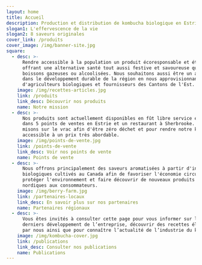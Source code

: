 ```yaml
---
layout: home
title: Accueil
description: Production et distribution de kombucha biologique en Estrie.
slogan1: L'effervescence de la vie
slogan2: 8 saveurs originales
cover_link: /produits
cover_image: /img/banner-site.jpg
square:
  - desc: >-
      Rendre accessible à la population un produit écoresponsable et éthique en
      offrant une alternative santé tout aussi festive et savoureuse que les
      boissons gazeuses ou alcoolisées. Nous souhaitons aussi être un acteur
      dans le développement durable de la région en nous approvisionnant auprès
      d'agriculteurs biologiques et fournisseurs des Cantons de l'Est.
    image: /img/recettes-articles.jpg
    link: /produits
    link_desc: Découvrir nos produits
    name: Notre mission
  - desc: >-
      Nos produits sont actuellement disponibles en fût libre service en vrac
      dans 5 points de ventes en Estrie et un restaurant à Sherbrooke. Nous
      misons sur le vrac afin d'être zéro déchet et pour rendre notre kombucha
      accessible à un prix très abordable.
    image: /img/points-de-vente.jpg
    link: /points-de-vente
    link_desc: Voir nos points de vente
    name: Points de vente
  - desc: >-
      Nous offrons principalement des saveurs aromatisées à partir d'ingrédients
      biologiques cultivés au Canada afin de favoriser l'économie circulaire,
      protéger l'environnement et faire découvrir de nouveaux produits agricoles
      nordiques aux consommateurs.
    image: /img/berry-farm.jpg
    link: /partenaires-locaux
    link_desc: En savoir plus sur nos partenaires
    name: Partenaires régionaux
  - desc: >-
      Vous êtes invités à consulter cette page pour vous informer sur les
      derniers développement de l’entreprise, découvrir des recettes élaborées
      par nous ainsi que pour connaître l’actualité de l’industrie du kombucha.
    image: /img/kombucha-cover.jpg
    link: /publications
    link_desc: Consulter nos publications
    name: Publications
---
```


